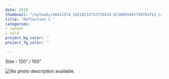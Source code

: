 ```yaml
---
date: 2019
thumbnail: "/uploads/48411574_10210233732719424_6738859401739763712_n.jpg"
title: 'Reflection 1 '
categories:
- canvas
- sold
project_bg_color: ''
project_fg_color: ''

---
```

Size - 120” / 100”

![No photo description available.](https://scontent-amt2-1.xx.fbcdn.net/v/t1.0-9/48411574_10210233732719424_6738859401739763712_n.jpg?_nc_cat=111&_nc_oc=AQmjqqAiVnVtrEQJZgIW7lZ52KmxkSwbUV-WMLSs9o9e1Z8KuDo9VRNYrvK9hiy_DFA&_nc_ht=scontent-amt2-1.xx&oh=f72efc3a88a35ea1c48d437562aa7723&oe=5D7ED507)